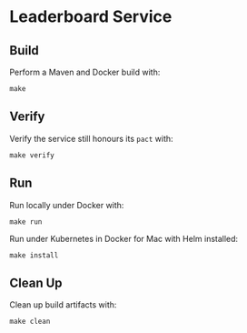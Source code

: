 # Leaderboard Service

## Build

Perform a Maven and Docker build with:
```
make
```

## Verify

Verify the service still honours its `pact` with:
```
make verify
```

## Run

Run locally under Docker with:
```
make run
```

Run under Kubernetes in Docker for Mac with Helm installed:
```
make install
```

## Clean Up

Clean up build artifacts with:
```
make clean
```

